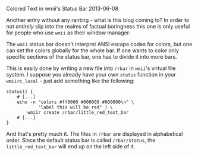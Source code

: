 Colored Text in wmii's Status Bar
2013-06-08

Another entry without any ranting - what is this blog coming to?
In order to not *entirely* slip into the realms of factual boringness
this one is only useful for people who use `wmii` as their window manager:

The `wmii` status bar doesn't interpret ANSI escape codes for colors,
but one can set the colors globally for the whole bar. If one wants
to color only specific sections of the status bar, one has to divide
it into more bars.

This is easily done by writing a new file into `/rbar` in `wmii`'s
virtual file system. I suppose you already have your own `status` function
in your `wmiirc_local` - just add something like the following:

    
    status() {
        # [...]
        echo -n "colors #ff0000 #000000 #000000\n" \
                "label this will be red" | \
            wmiir create /rbar/little_red_text_bar
        # [...]
    }

And that's pretty much it. The files in `/rbar` are displayed
in alphabetical order. Since the default status bar is called
`/rbar/status`, the `little_red_text_bar` will end up on the left
side of it.

